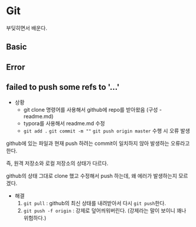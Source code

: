 # Git 

부딪히면서 배운다.



## Basic









## Error

##  failed to push some refs to '...'

- 상황 
  - git clone 명령어를 사용해서 github에 repo를 받아왔음 (구성 - readme.md)
  - typora를 사용해서 readme.md 수정
  - `git add .` `git commit -m ""` `git push origin master` 수행 시 오류 발생  



github에 있는 파일과 현재 push 하려는 commit이 일치하지 않아 발생하는 오류라고 한다.

즉, 원격 저장소와 로컬 저장소의 상태가 다르다.

github의 상태 그대로 clone 했고 수정해서 push 하는데, 왜 에러가 발생하는지 모르겠다.



- 해결
  1. `git pull` : github의 최신 상태를 내려받아서 다시 `git push`한다.
  2. `git push -f origin` : 강제로 덮어씌워버린다. (강제라는 말이 보이니 꽤나 위험하다.)





